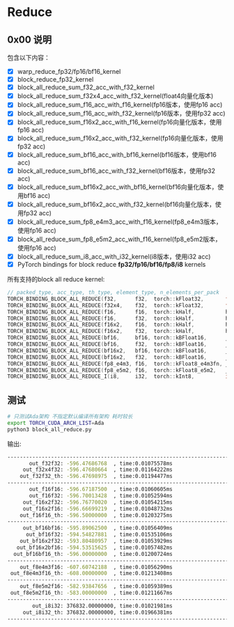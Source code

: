 # Reduce

## 0x00 说明

包含以下内容：

- [X] warp_reduce_fp32/fp16/bf16_kernel
- [X] block_reduce_fp32_kernel
- [X] block_all_reduce_sum_f32_acc_with_f32_kernel
- [X] block_all_reduce_sum_f32x4_acc_with_f32_kernel(float4向量化版本)
- [X] block_all_reduce_sum_f16_acc_with_f16_kernel(fp16版本，使用fp16 acc)
- [X] block_all_reduce_sum_f16_acc_with_f32_kernel(fp16版本，使用fp32 acc)
- [X] block_all_reduce_sum_f16x2_acc_with_f16_kernel(fp16向量化版本，使用fp16 acc)
- [X] block_all_reduce_sum_f16x2_acc_with_f32_kernel(fp16向量化版本，使用fp32 acc)
- [X] block_all_reduce_sum_bf16_acc_with_bf16_kernel(bf16版本，使用bf16 acc)
- [X] block_all_reduce_sum_bf16_acc_with_f32_kernel(bf16版本，使用fp32 acc)
- [X] block_all_reduce_sum_bf16x2_acc_with_bf16_kernel(bf16向量化版本，使用bf16 acc)
- [X] block_all_reduce_sum_bf16x2_acc_with_f32_kernel(bf16向量化版本，使用fp32 acc)
- [X] block_all_reduce_sum_fp8_e4m3_acc_with_f16_kernel(fp8_e4m3版本，使用fp16 acc)
- [X] block_all_reduce_sum_fp8_e5m2_acc_with_f16_kernel(fp8_e5m2版本，使用fp16 acc)
- [X] block_all_reduce_sum_i8_acc_with_i32_kernel(i8版本，使用i32 acc)
- [X] PyTorch bindings for block reduce **fp32/fp16/bf16/fp8/i8** kernels

所有支持的block all reduce kernel:

```c++
// packed_type, acc_type, th_type, element_type, n_elements_per_pack
TORCH_BINDING_BLOCK_ALL_REDUCE(f32,      f32,  torch::kFloat32,       float,              1)
TORCH_BINDING_BLOCK_ALL_REDUCE(f32x4,    f32,  torch::kFloat32,       float,              4)
TORCH_BINDING_BLOCK_ALL_REDUCE(f16,      f16,  torch::kHalf,          half,               1)
TORCH_BINDING_BLOCK_ALL_REDUCE(f16,      f32,  torch::kHalf,          half,               1)
TORCH_BINDING_BLOCK_ALL_REDUCE(f16x2,    f16,  torch::kHalf,          half,               2)
TORCH_BINDING_BLOCK_ALL_REDUCE(f16x2,    f32,  torch::kHalf,          half,               2)
TORCH_BINDING_BLOCK_ALL_REDUCE(bf16,     bf16, torch::kBFloat16,      __nv_bfloat16,      1)
TORCH_BINDING_BLOCK_ALL_REDUCE(bf16,     f32,  torch::kBFloat16,      __nv_bfloat16,      1)
TORCH_BINDING_BLOCK_ALL_REDUCE(bf16x2,   bf16, torch::kBFloat16,      __nv_bfloat16,      2)
TORCH_BINDING_BLOCK_ALL_REDUCE(bf16x2,   f32,  torch::kBFloat16,      __nv_bfloat16,      2)
TORCH_BINDING_BLOCK_ALL_REDUCE(fp8_e4m3, f16,  torch::kFloat8_e4m3fn, __nv_fp8_storage_t, 1)
TORCH_BINDING_BLOCK_ALL_REDUCE(fp8_e5m2, f16,  torch::kFloat8_e5m2,   __nv_fp8_storage_t, 1)
TORCH_BINDING_BLOCK_ALL_REDUCE_I(i8,     i32,  torch::kInt8,          int8_t,             1)
```

## 测试

```bash
# 只测试Ada架构 不指定默认编译所有架构 耗时较长
export TORCH_CUDA_ARCH_LIST=Ada 
python3 block_all_reduce.py
```

输出:

```bash
--------------------------------------------------------------------------------
       out_f32f32: -596.47686768  , time:0.01075578ms
     out_f32x4f32: -596.47680664  , time:0.01164222ms
    out_f32f32_th: -596.47698975  , time:0.01194477ms
--------------------------------------------------------------------------------
       out_f16f16: -596.67187500  , time:0.01060605ms
       out_f16f32: -596.70013428  , time:0.01052594ms
     out_f16x2f32: -596.76770020  , time:0.01054215ms
     out_f16x2f16: -596.66699219  , time:0.01048732ms
    out_f16f16_th: -596.50000000  , time:0.01203275ms
--------------------------------------------------------------------------------
     out_bf16bf16: -595.89062500  , time:0.01056409ms
      out_bf16f32: -594.54827881  , time:0.01535106ms
    out_bf16x2f32: -593.80480957  , time:0.01053929ms
   out_bf16x2bf16: -594.53515625  , time:0.01057482ms
  out_bf16bf16_th: -596.00000000  , time:0.01200724ms
--------------------------------------------------------------------------------
    out_f8e4m3f16: -607.60742188  , time:0.01056290ms
 out_f8e4m3f16_th: -608.00000000  , time:0.01213408ms
--------------------------------------------------------------------------------
    out_f8e5m2f16: -582.93847656  , time:0.01059389ms
 out_f8e5m2f16_th: -583.00000000  , time:0.01211667ms
--------------------------------------------------------------------------------
        out_i8i32: 376832.00000000, time:0.01021981ms
     out_i8i32_th: 376832.00000000, time:0.01966381ms
--------------------------------------------------------------------------------
```
